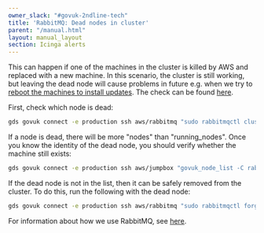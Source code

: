 ```yaml
---
owner_slack: "#govuk-2ndline-tech"
title: 'RabbitMQ: Dead nodes in cluster'
parent: "/manual.html"
layout: manual_layout
section: Icinga alerts
---
```



This can happen if one of the machines in the cluster is killed by AWS and replaced with a new machine. In this scenario, the cluster is still working, but leaving the dead node will cause problems in future e.g. when we try to [reboot the machines to install updates](https://github.com/alphagov/fabric-scripts/blob/a14686667d27790f0978146634b1e4d281552b8c/rabbitmq.py#L57). The check can be found [here][alert_check].

First, check which node is dead:

```bash
gds govuk connect -e production ssh aws/rabbitmq "sudo rabbitmqctl cluster_status"
```

If a node is dead, there will be more "nodes" than "running_nodes". Once you know the identity of the dead node, you should verify whether the machine still exists:

```bash
gds govuk connect -e production ssh aws/jumpbox "govuk_node_list -C rabbitmq"
```

If the dead node is not in the list, then it can be safely removed from the cluster. To do this, run the following with the dead node:

```bash
gds govuk connect -e production ssh aws/rabbitmq "sudo rabbitmqctl forget_cluster_node [dead_node e.g. rabbit@ip-10-13-5-19]"
```

For information about how we use RabbitMQ, see [here][rabbitmq_doc].

[rabbitmq_doc]: https://docs.publishing.service.gov.uk/manual/rabbitmq.html
[alert_check]: https://github.com/alphagov/govuk-puppet/blob/ae1be54779ae6912fe693cc66394e6e61afccd9b/modules/govuk_rabbitmq/templates/check_rabbitmq_dead_nodes.cfg.erb
